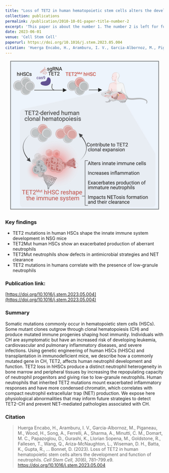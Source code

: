 ```yaml
---
title: "Loss of TET2 in human hematopoietic stem cells alters the development and function of neutrophils"
collection: publications
permalink: /publication/2010-10-01-paper-title-number-2
excerpt: 'This paper is about the number 1. The number 2 is left for future work.'
date: 2023-06-01
venue: 'Cell Stem Cell'
paperurl: https://doi.org/10.1016/j.stem.2023.05.004
citation: 'Huerga Encabo, H., Aramburu, I. V., Garcia-Albornoz, M., Piganeau, M., Wood, H., Song, A., Ferrelli, A., Sharma, A., Minutti, C. M., Domart, M. C., Papazoglou, D., Gurashi, K., Llorian Sopena, M., Goldstone, R., Fallesen, T., Wang, Q., Ariza-McNaughton, L., Wiseman, D. H., Batta, K., Gupta, R., … Bonnet, D. (2023). Loss of TET2 in human hematopoietic stem cells alters the development and function of neutrophils. Cell stem cell, 30(6), 781–799.e9.'
---
```


<div style="text-align: center;">
  <img src="https://raw.githubusercontent.com/EspressoKris/Portfolio/master/images/GraphicalAbstracts/2023_HuergaEncabo.jpg" alt="Graphical Abstract" style="width: 480px; height: 480px;">
</div>

### Key findings
- TET2 mutations in human HSCs shape the innate immune system development in NSG mice
- TET2Mut human HSCs show an exacerbated production of aberrant neutrophils
- TET2Mut neutrophils show defects in antimicrobial strategies and NET clearance
- TET2 mutations in humans correlate with the presence of low-granule neutrophils  

### Publication link:
[https://doi.org/10.1016/j.stem.2023.05.004](https://doi.org/10.1016/j.stem.2023.05.004)

### Summary
Somatic mutations commonly occur in hematopoietic stem cells (HSCs). Some mutant clones outgrow through clonal hematopoiesis (CH) and produce mutated immune progenies shaping host immunity. Individuals with CH are asymptomatic but have an increased risk of developing leukemia, cardiovascular and pulmonary inflammatory diseases, and severe infections. Using genetic engineering of human HSCs (hHSCs) and transplantation in immunodeficient mice, we describe how a commonly mutated gene in CH, TET2, affects human neutrophil development and function. TET2 loss in hHSCs produce a distinct neutrophil heterogeneity in bone marrow and peripheral tissues by increasing the repopulating capacity of neutrophil progenitors and giving rise to low-granule neutrophils. Human neutrophils that inherited TET2 mutations mount exacerbated inflammatory responses and have more condensed chromatin, which correlates with compact neutrophil extracellular trap (NET) production. We expose here physiological abnormalities that may inform future strategies to detect TET2-CH and prevent NET-mediated pathologies associated with CH.

### Citation
> Huerga Encabo, H., Aramburu, I. V., Garcia-Albornoz, M., Piganeau, M., Wood, H., Song, A., Ferrelli, A., Sharma, A., Minutti, C. M., Domart, M. C., Papazoglou, D., Gurashi, K., Llorian Sopena, M., Goldstone, R., Fallesen, T., Wang, Q., Ariza-McNaughton, L., Wiseman, D. H., Batta, K., Gupta, R., … Bonnet, D. (2023). Loss of TET2 in human hematopoietic stem cells alters the development and function of neutrophils. *Cell Stem Cell, 30*(6), 781–799.e9. https://doi.org/10.1016/j.stem.2023.05.004 
